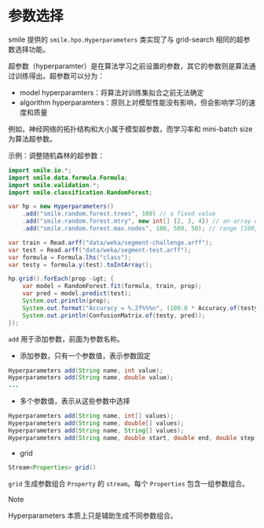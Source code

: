 # 参数选择

smile 提供的 `smile.hpo.Hyperparameters` 类实现了与 grid-search 相同的超参数选择功能。

超参数（hyperparamter）是在算法学习之前设置的参数，其它的参数则是算法通过训练得出。超参数可以分为：

- model hyperparamters：将算法对训练集拟合之前无法确定
- algorithm hyperparamters：原则上对模型性能没有影响，但会影响学习的速度和质量

例如，神经网络的拓扑结构和大小属于模型超参数，而学习率和 mini-batch size 为算法超参数。

示例：调整随机森林的超参数：

```java
import smile.io.*;
import smile.data.formula.Formula;
import smile.validation.*;
import smile.classification.RandomForest;

var hp = new Hyperparameters()
    .add("smile.random.forest.trees", 100) // a fixed value
    .add("smile.random.forest.mtry", new int[] {2, 3, 4}) // an array of values to choose
    .add("smile.random.forest.max.nodes", 100, 500, 50); // range [100, 500] with step 50

var train = Read.arff("data/weka/segment-challenge.arff");
var test = Read.arff("data/weka/segment-test.arff");
var formula = Formula.lhs("class");
var testy = formula.y(test).toIntArray();

hp.grid().forEach(prop -&gt; {
    var model = RandomForest.fit(formula, train, prop);
    var pred = model.predict(test);
    System.out.println(prop);
    System.out.format("Accuracy = %.2f%%%n", (100.0 * Accuracy.of(testy, pred)));
    System.out.println(ConfusionMatrix.of(testy, pred));
});
```

`add` 用于添加参数，前面为参数名称。

- 添加参数，只有一个参数值，表示参数固定

```java
Hyperparameters add(String name, int value);
Hyperparameters add(String name, double value);
...
```

- 多个参数值，表示从这些参数中选择

```java
Hyperparameters add(String name, int[] values);
Hyperparameters add(String name, double[] values);
Hyperparameters add(String name, String[] values);
Hyperparameters add(String name, double start, double end, double step);
```

- grid

```java
Stream<Properties> grid()
```

`grid` 生成参数组合 `Property` 的 `stream`。每个 `Properties` 包含一组参数组合。

> [!NOTE]
>
> Hyperparameters 本质上只是辅助生成不同参数组合。